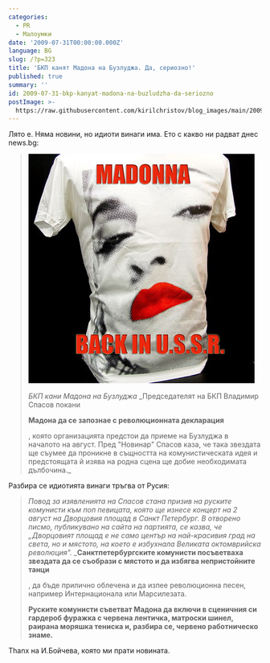 ```yaml
---
categories:
  - PR
  - Малоумки
date: '2009-07-31T00:00:00.000Z'
language: BG
slug: /?p=323
title: 'БКП канят Мадона на Бузлуджа. Да, сериозно!'
published: true
summary: ''
id: 2009-07-31-bkp-kanyat-madona-na-buzludzha-da-seriozno
postImage: >-
  https://raw.githubusercontent.com/kirilchristov/blog_images/main/2009/07/Madonna_RedLip_White-copy.jpg
---
```


Лято е. Няма новини, но идиоти винаги има. Ето с какво ни радват днес news.bg:

> ![Madonna_RedLip_White copy](https://raw.githubusercontent.com/kirilchristov/blog_images/main/2009/07/Madonna_RedLip_White-copy.jpg)
>
> _БКП кани Мадона на Бузлуджа_ \_Председателят на БКП Владимир Спасов покани
>
> **Мадона да се запознае с революционната декларация**
>
> , която организацията предстои да приеме на Бузлуджа в началото на август. Пред "Новинар" Спасов каза, че така звездата ще съумее да проникне в същността на комунистическата идея и предстоящата й изява на родна сцена ще добие необходимата дълбочина.\_

Разбира се идиотията винаги тръгва от Русия:

> _Повод за изявленията на Спасов стана призив на руските комунисти към поп певицата, която ще изнесе концерт на 2 август на Дворцовия площад в Санкт Петербург. В отворено писмо, публикувано на сайта на партията, се казва, че „Дворцовият площад е не само център на най-красивия град на света, но и мястото, на което е избухнала Великата октомврийска революция"._ \_**Санктпетербургските комунисти посъветваха звездата да се съобрази с мястото и да избягва непристойните танци**
>
> , да бъде прилично облечена и да изпее революционна песен, например Интернационала или Марсилезата.
>
> **Руските комунисти съветват Мадона да включи в сценичния си гардероб фуражка с червена лентичка, матроски шинел, раирана моряшка тениска и, разбира се, червено работническо знаме.**

Thanx на И.Бойчева, която ми прати новината.
